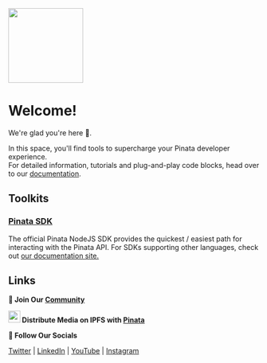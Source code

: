 <img src="https://assets.pinata.cloud/pinnieMain.png" width="150"  />

# Welcome!

We're glad you're here 🎉.

In this space, you'll find tools to supercharge your Pinata developer experience.</br>
For detailed information, tutorials and plug-and-play code blocks, head over to our [documentation](https://docs.pinata.cloud/).

## Toolkits

### [Pinata SDK](https://github.com/PinataCloud/Pinata-SDK)
The official Pinata NodeJS SDK provides the quickest / easiest path for interacting with the Pinata API. For SDKs supporting other languages, check out [our documentation site.](https://docs.pinata.cloud/sdks)

## Links

**👾 Join Our [Community](https://discord.com/invite/pinata)**

**<img src="https://assets.pinata.cloud/pinnie.png" width="24"/> Distribute Media on IPFS with [Pinata](https://www.pinata.cloud/)**

**📲 Follow Our Socials**

[Twitter](https://twitter.com/pinatacloud) | [LinkedIn](https://www.linkedin.com/company/pinatacloud) | [YouTube](https://www.youtube.com/c/Pinatacloud) | [Instagram](https://www.instagram.com/pinata.cloud/)
